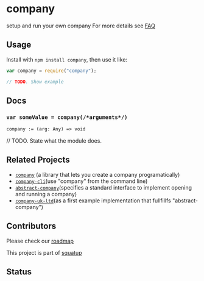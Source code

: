 company
======

<!--
    [![build status][build-png]][build]
    [![Coverage Status][cover-png]][cover]
    [![Davis Dependency status][dep-png]][dep]
-->

<!-- [![NPM][npm-png]][npm] -->

<!-- [![browser support][test-png]][test] -->

setup and run your own company
For more details see [FAQ](./FAQ.md)

## Usage

Install with `npm install company`, then use it like:

```js
var company = require("company");

// TODO. Show example
```

## Docs

### `var someValue = company(/*arguments*/)`

<!--
  This is a jsig notation of your interface.
  https://github.com/Raynos/jsig
-->
```ocaml
company := (arg: Any) => void
```

// TODO. State what the module does.


## Related Projects
* [`company`](https://github.com/digitalsolopreneur/company) (a library that lets you create a company programatically)
* [`company-cli`](https://github.com/digitalsolopreneur/company-cli)(use "company" from the command line)
* [`abstract-company`](https://github.com/digitalsolopreneur/abstract-company)(specifies a standard interface to implement opening and running a company)
* [`company-uk-ltd`](https://github.com/digitalsolopreneur/company-uk-ltd)(as a first example implementation that fullfillfs "abstract-company")

## Contributors
Please check our [roadmap](https://github.com/digitalsolopreneur/roadmap/issues)

This project is part of [squatup](https://github.com/SquatUp/roadmap/issues/2)

## Status

  [build-png]: https://secure.travis-ci.org/serapath/company.png
  [build]: https://travis-ci.org/serapath/company
  [cover-png]: https://coveralls.io/repos/serapath/company/badge.png
  [cover]: https://coveralls.io/r/serapath/company
  [dep-png]: https://david-dm.org/serapath/company.png
  [dep]: https://david-dm.org/serapath/company
  [test-png]: https://ci.testling.com/serapath/company.png
  [tes]: https://ci.testling.com/serapath/company
  [npm-png]: https://nodei.co/npm/company.png?stars&downloads
  [npm]: https://nodei.co/npm/company

